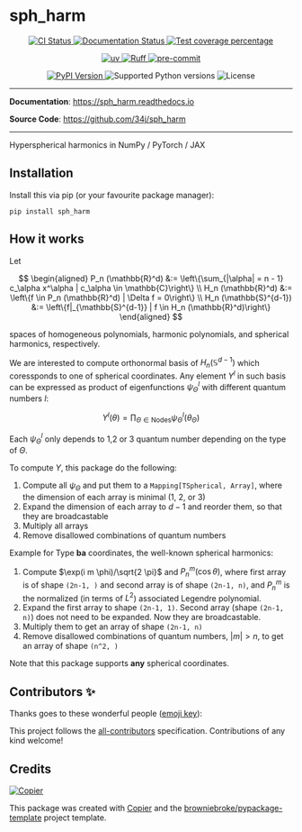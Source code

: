 # sph_harm

<p align="center">
  <a href="https://github.com/34j/sph_harm/actions/workflows/ci.yml?query=branch%3Amain">
    <img src="https://img.shields.io/github/actions/workflow/status/34j/sph_harm/ci.yml?branch=main&label=CI&logo=github&style=flat-square" alt="CI Status" >
  </a>
  <a href="https://sph_harm.readthedocs.io">
    <img src="https://img.shields.io/readthedocs/sph_harm.svg?logo=read-the-docs&logoColor=fff&style=flat-square" alt="Documentation Status">
  </a>
  <a href="https://codecov.io/gh/34j/sph_harm">
    <img src="https://img.shields.io/codecov/c/github/34j/sph_harm.svg?logo=codecov&logoColor=fff&style=flat-square" alt="Test coverage percentage">
  </a>
</p>
<p align="center">
  <a href="https://github.com/astral-sh/uv">
    <img src="https://img.shields.io/endpoint?url=https://raw.githubusercontent.com/astral-sh/uv/main/assets/badge/v0.json" alt="uv">
  </a>
  <a href="https://github.com/astral-sh/ruff">
    <img src="https://img.shields.io/endpoint?url=https://raw.githubusercontent.com/astral-sh/ruff/main/assets/badge/v2.json" alt="Ruff">
  </a>
  <a href="https://github.com/pre-commit/pre-commit">
    <img src="https://img.shields.io/badge/pre--commit-enabled-brightgreen?logo=pre-commit&logoColor=white&style=flat-square" alt="pre-commit">
  </a>
</p>
<p align="center">
  <a href="https://pypi.org/project/sph_harm/">
    <img src="https://img.shields.io/pypi/v/sph_harm.svg?logo=python&logoColor=fff&style=flat-square" alt="PyPI Version">
  </a>
  <img src="https://img.shields.io/pypi/pyversions/sph_harm.svg?style=flat-square&logo=python&amp;logoColor=fff" alt="Supported Python versions">
  <img src="https://img.shields.io/pypi/l/sph_harm.svg?style=flat-square" alt="License">
</p>

---

**Documentation**: <a href="https://sph_harm.readthedocs.io" target="_blank">https://sph_harm.readthedocs.io </a>

**Source Code**: <a href="https://github.com/34j/sph_harm" target="_blank">https://github.com/34j/sph_harm </a>

---

Hyperspherical harmonics in NumPy / PyTorch / JAX

## Installation

Install this via pip (or your favourite package manager):

```shell
pip install sph_harm
```

## How it works

Let

$$
\begin{aligned}
P_n (\mathbb{R}^d) &:= \left\{\sum_{|\alpha| = n - 1} c_\alpha x^\alpha | c_\alpha \in \mathbb{C}\right\} \\
H_n (\mathbb{R}^d) &:= \left\{f \in P_n (\mathbb{R}^d) | \Delta f = 0\right\} \\
H_n (\mathbb{S}^{d-1}) &:= \left\{f|_{\mathbb{S}^{d-1}} | f \in H_n (\mathbb{R}^d)\right\}
\end{aligned}
$$

spaces of homogeneous polynomials, harmonic polynomials, and spherical harmonics, respectively.

We are interested to compute orthonormal basis of $H_n (\mathbb{S}^{d-1})$ which coressponds to one of spherical coordinates. Any element $Y^l$ in such basis can be expressed as product of eigenfunctions $\psi^l_\Theta$ with different quantum numbers $l$:

$$
Y^l(\theta) = \prod_{\Theta \in \text{Nodes}} \psi^l_\Theta (\theta_{\Theta})
$$

Each $\psi^l_\Theta$ only depends to 1,2 or 3 quantum number depending on the type of $\Theta$.

To compute $Y$, this package do the following:

1. Compute all $\psi_\Theta$ and put them to a `Mapping[TSpherical, Array]`, where the dimension of each array is minimal (1, 2, or 3)
2. Expand the dimension of each array to $d-1$ and reorder them, so that they are broadcastable
3. Multiply all arrays
4. Remove disallowed combinations of quantum numbers

Example for Type **ba** coordinates, the well-known spherical harmonics:

1. Compute $\exp(i m \phi)/\sqrt{2 \pi}$ and $P_n^m (\cos \theta)$, where first array is of shape `(2n-1, )` and second array is of shape `(2n-1, n)`, and $P_n^m$ is the normalized (in terms of $L^2$) associated Legendre polynomial.
2. Expand the first array to shape `(2n-1, 1)`. Second array (shape `(2n-1, n)`) does not need to be expanded. Now they are broadcastable.
3. Multiply them to get an array of shape `(2n-1, n)`
4. Remove disallowed combinations of quantum numbers, $|m| > n$, to get an array of shape `(n^2, )`

Note that this package supports **any** spherical coordinates.

## Contributors ✨

Thanks goes to these wonderful people ([emoji key](https://allcontributors.org/docs/en/emoji-key)):

<!-- prettier-ignore-start -->
<!-- ALL-CONTRIBUTORS-LIST:START - Do not remove or modify this section -->
<!-- markdownlint-disable -->
<!-- markdownlint-enable -->
<!-- ALL-CONTRIBUTORS-LIST:END -->
<!-- prettier-ignore-end -->

This project follows the [all-contributors](https://github.com/all-contributors/all-contributors) specification. Contributions of any kind welcome!

## Credits

[![Copier](https://img.shields.io/endpoint?url=https://raw.githubusercontent.com/copier-org/copier/master/img/badge/badge-grayscale-inverted-border-orange.json)](https://github.com/copier-org/copier)

This package was created with
[Copier](https://copier.readthedocs.io/) and the
[browniebroke/pypackage-template](https://github.com/browniebroke/pypackage-template)
project template.
